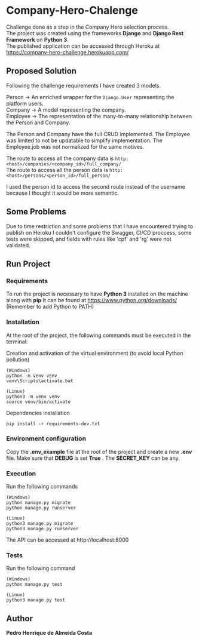 # Company-Hero-Chalenge

Challenge done as a step in the Company Hero selection process.  
The project was created using the frameworks **Django** and **Django Rest Framework** on **Python 3**.  
The published application can be accessed through Heroku at https://company-hero-challenge.herokuapp.com/

## Proposed Solution

Following the challenge requirements I have created 3 models.

Person -> An enriched wrapper for the ```Django.User``` representing the platform users.  
Company -> A model representing the company.  
Employee -> The representation of the many-to-many relationship between the Person and Company.

The Person and Company have the full CRUD implemented. The Employee was limited to not be updatable to simplify implementation.
The Employee.job was not normalized for the same motives.

The route to access all the company data is ```http:<host>/companies/<company_id>/full_company/```  
The route to access all the person data is ```http:<host>/persons/<person_id>/full_person/```

I used the person id to access the second route instead of the username because I thought it would be more semantic.

## Some Problems

Due to time restriction and some problems that I have encountered trying to publish on Heroku I couldn't configure the Swagger, CI/CD proccess, some tests were skipped, and fields with rules like 'cpf' and 'rg' were not validated.

## Run Project
### Requirements

To run the project is necessary to have **Python 3** installed on the machine along with **pip**
It can be found at https://www.python.org/downloads/
(Remember to add Python to PATH)

### Installation

At the root of the project, the following commands must be executed in the terminal:

Creation and activation of the virtual environment (to avoid local Python pollution)

```
(Windows)
python -m venv venv 
venv\Scripts\activate.bat

(Linux)
python3 -m venv venv 
source venv/bin/activate
```

Dependencies installation

```
pip install -r requirements-dev.txt
```

### Environment configuration

Copy the **.env_example** file at the root of the project and create a new **.env** file.
Make sure that **DEBUG** is set **True** . The **SECRET_KEY** can be any.   

### Execution

Run the following commands

```
(Windows)
python manage.py migrate
python manage.py runserver

(Linux)
python3 manage.py migrate
python3 manage.py runserver
```
The API can be accessed at 
http://localhost:8000

### Tests

Run the following command

```
(Windows)
python manage.py test

(Linux)
python3 manage.py test
```

## Author

**Pedro Henrique de Almeida Costa**
